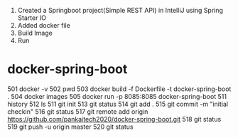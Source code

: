 1) Created a Springboot project(Simple REST API) in IntelliJ using Spring Starter IO 
2) Added docker file
3) Build Image
4) Run

# docker-spring-boot
  501  docker -v
  502  pwd
  503  docker build -f Dockerfile -t docker-spring-boot .
  504  docker images
  505  docker run -p 8085:8085 docker-spring-boot
  511  history
  512  ls
  511  git init 
  513  git status
  514  git add .
  515  git commit -m "initial checkin"
  516  git status
  517  git remote add origin https://github.com/pankajtech2020/docker-spring-boot.git
  518  git status
  519  git push -u origin master
  520  git status
